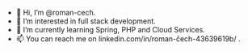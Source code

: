 - 👋 Hi, I’m @roman-cech.
- 👀 I’m interested in full stack development.
- 🌱 I’m currently learning Spring, PHP and Cloud Services.
- 📫 You can reach me on linkedin.com/in/roman-čech-43639619b/ .

<!---
roman-cech/roman-cech is a ✨ special ✨ repository because its `README.md` (this file) appears on your GitHub profile.
You can click the Preview link to take a look at your changes.
--->
